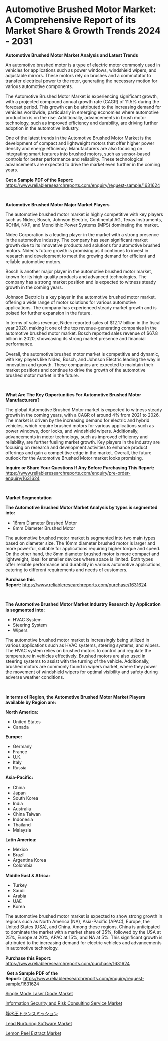 <p><h1>Automotive Brushed Motor Market: A Comprehensive Report of its Market Share & Growth Trends 2024 - 2031</h1></p><p><strong>Automotive Brushed Motor Market Analysis and Latest Trends</strong></p>
<p><p>An automotive brushed motor is a type of electric motor commonly used in vehicles for applications such as power windows, windshield wipers, and adjustable mirrors. These motors rely on brushes and a commutator to transfer electrical power to the rotor, generating the necessary motion for various automotive components.</p><p>The Automotive Brushed Motor Market is experiencing significant growth, with a projected compound annual growth rate (CAGR) of 11.5% during the forecast period. This growth can be attributed to the increasing demand for vehicles worldwide, particularly in emerging economies where automotive production is on the rise. Additionally, advancements in brush motor technology, such as improved efficiency and durability, are driving further adoption in the automotive industry.</p><p>One of the latest trends in the Automotive Brushed Motor Market is the development of compact and lightweight motors that offer higher power density and energy efficiency. Manufacturers are also focusing on integrating smart features into brushed motors, such as sensor-based controls for better performance and reliability. These technological advancements are expected to drive the market even further in the coming years.</p></p>
<p><strong>Get a Sample PDF of the Report:&nbsp;</strong> <a href="https://www.reliableresearchreports.com/enquiry/request-sample/1631624">https://www.reliableresearchreports.com/enquiry/request-sample/1631624</a></p>
<p>&nbsp;</p>
<p><strong>Automotive Brushed Motor Major Market Players</strong></p>
<p><p>The automotive brushed motor market is highly competitive with key players such as Nidec, Bosch, Johnson Electric, Continental AG, Texas Instruments, ROHM, NXP, and Monolithic Power Systems (MPS) dominating the market.</p><p>Nidec Corporation is a leading player in the market with a strong presence in the automotive industry. The company has seen significant market growth due to its innovative products and solutions for automotive brushed motors. Nidec's future growth is promising as it continues to invest in research and development to meet the growing demand for efficient and reliable automotive motors.</p><p>Bosch is another major player in the automotive brushed motor market, known for its high-quality products and advanced technologies. The company has a strong market position and is expected to witness steady growth in the coming years.</p><p>Johnson Electric is a key player in the automotive brushed motor market, offering a wide range of motor solutions for various automotive applications. The company has experienced steady market growth and is poised for further expansion in the future.</p><p>In terms of sales revenue, Nidec reported sales of $12.17 billion in the fiscal year 2020, making it one of the top revenue-generating companies in the automotive brushed motor market. Bosch reported sales revenue of $67.8 billion in 2020, showcasing its strong market presence and financial performance.</p><p>Overall, the automotive brushed motor market is competitive and dynamic, with key players like Nidec, Bosch, and Johnson Electric leading the way in innovation and growth. These companies are expected to maintain their market positions and continue to drive the growth of the automotive brushed motor market in the future.</p></p>
<p>&nbsp;</p>
<p><strong>What Are The Key Opportunities For Automotive Brushed Motor Manufacturers?</strong></p>
<p><p>The global Automotive Brushed Motor market is expected to witness steady growth in the coming years, with a CAGR of around 4% from 2021 to 2026. The market is driven by the increasing demand for electric and hybrid vehicles, which require brushed motors for various applications such as power windows, door locks, and windshield wipers. Additionally, advancements in motor technology, such as improved efficiency and reliability, are further fueling market growth. Key players in the industry are focusing on research and development activities to enhance product offerings and gain a competitive edge in the market. Overall, the future outlook for the Automotive Brushed Motor market looks promising.</p></p>
<p><strong>Inquire or Share Your Questions If Any Before Purchasing This Report:</strong> <a href="https://www.reliableresearchreports.com/enquiry/pre-order-enquiry/1631624">https://www.reliableresearchreports.com/enquiry/pre-order-enquiry/1631624</a></p>
<p>&nbsp;</p>
<p><strong>Market Segmentation</strong></p>
<p><strong>The Automotive Brushed Motor Market Analysis by types is segmented into:</strong></p>
<p><ul><li>16mm Diameter Brushed Motor</li><li>8mm Diameter Brushed Motor</li></ul></p>
<p><p>The automotive brushed motor market is segmented into two main types based on diameter size. The 16mm diameter brushed motor is larger and more powerful, suitable for applications requiring higher torque and speed. On the other hand, the 8mm diameter brushed motor is more compact and lightweight, ideal for smaller devices where space is limited. Both types offer reliable performance and durability in various automotive applications, catering to different requirements and needs of customers.</p></p>
<p><strong>Purchase this Report:&nbsp;</strong><a href="https://www.reliableresearchreports.com/purchase/1631624">https://www.reliableresearchreports.com/purchase/1631624</a></p>
<p>&nbsp;</p>
<p><strong>The Automotive Brushed Motor Market Industry Research by Application is segmented into:</strong></p>
<p><ul><li>HVAC System</li><li>Steering System</li><li>Wipers</li></ul></p>
<p><p>The automotive brushed motor market is increasingly being utilized in various applications such as HVAC systems, steering systems, and wipers. The HVAC system relies on brushed motors to control and regulate the temperature in vehicles effectively. Brushed motors are also used in steering systems to assist with the turning of the vehicle. Additionally, brushed motors are commonly found in wipers market, where they power the movement of windshield wipers for optimal visibility and safety during adverse weather conditions.</p></p>
<p>&nbsp;</p>
<p><strong>In terms of Region, the Automotive Brushed Motor Market Players available by Region are:</strong></p>
<p>
    <p> <strong> North America: </strong>
        <ul>
            <li>United States</li>
            <li>Canada</li>
        </ul>
        </p> 
    <p> <strong> Europe: </strong>
        <ul>
            <li>Germany</li>
            <li>France</li>
            <li>U.K.</li>
            <li>Italy</li>
            <li>Russia</li>
        </ul>
        </p> 
    <p> <strong> Asia-Pacific: </strong>
        <ul>
            <li>China</li>
            <li>Japan</li>
            <li>South Korea</li>
            <li>India</li>
            <li>Australia</li>
            <li>China Taiwan</li>
            <li>Indonesia</li>
            <li>Thailand</li>
            <li>Malaysia</li>
        </ul>
        </p> 
    <p> <strong> Latin America: </strong>
        <ul>
            <li>Mexico</li>
            <li>Brazil</li>
            <li>Argentina Korea</li>
            <li>Colombia</li>
        </ul>
        </p> 
    <p> <strong> Middle East & Africa: </strong>
        <ul>
            <li>Turkey</li>
            <li>Saudi</li>
            <li>Arabia</li>
            <li>UAE</li>
            <li>Korea</li>
        </ul>
    </p>
    </p>
<p><p>The automotive brushed motor market is expected to show strong growth in regions such as North America (NA), Asia-Pacific (APAC), Europe, the United States (USA), and China. Among these regions, China is anticipated to dominate the market with a market share of 35%, followed by the USA at 25%, Europe at 20%, APAC at 15%, and NA at 5%. This significant growth is attributed to the increasing demand for electric vehicles and advancements in automotive technology.</p></p>
<p><strong>Purchase this Report: </strong><a href="https://www.reliableresearchreports.com/purchase/1631624">https://www.reliableresearchreports.com/purchase/1631624</a></p>
<p>&nbsp;<strong>Get a Sample PDF of the Report:&nbsp;&nbsp;</strong><a href="https://www.reliableresearchreports.com/enquiry/request-sample/1631624">https://www.reliableresearchreports.com/enquiry/request-sample/1631624</a></p>
<p><strong></strong></p>
<p><p><a href="https://view.publitas.com/reportprime-1/single-mode-laser-diode-market-research-report-unlocks-analysis-on-the-market-financial-status-market-size-and-market-revenue-upto-2031/">Single Mode Laser Diode Market</a></p><p><a href="https://simplistic-meeting-7ee.notion.site/Information-Security-and-Risk-Consulting-Service-Market-with-the-goal-of-estimating-the-market-size--b3b3a91d582140b088742f0ea5a50b29">Information Security and Risk Consulting Service Market</a></p><p><a href="https://medium.com/@ag1596/%E3%83%8F%E3%82%A4%E3%83%89%E3%83%AD%E3%82%B9%E3%82%BF%E3%83%86%E3%82%A3%E3%83%83%E3%82%AF%E5%A4%89%E9%80%9F%E6%A9%9F%E5%B8%82%E5%A0%B4%E3%81%AE%E8%A6%8F%E6%A8%A1-cagr-%E3%83%88%E3%83%AC%E3%83%B3%E3%83%89%E3%81%AF2024%E5%B9%B4%E3%81%8B%E3%82%892030%E5%B9%B4%E3%81%BE%E3%81%A7%E3%81%A7%E3%81%99-8de6ea7a8f8e">静水圧トランスミッション</a></p><p><a href="https://eight-handstand-8fb.notion.site/Lead-Nurturing-Software-Market-Size-2024-2031-Global-Industrial-Analysis-Key-Geographical-Regions-bc4105d9c4ad41bf87613b7964e0edd1">Lead Nurturing Software Market</a></p><p><a href="https://view.publitas.com/reportprime-1/lemon-peel-extract-market-furnish-information-about-market-size-market-share-market-dynamics-and-projections-spanning-from-2024-to-2031/">Lemon Peel Extract Market</a></p></p>